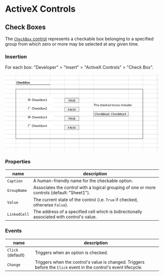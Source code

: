 # ActiveX Controls

## Check Boxes

The [`CheckBox` control](https://msdn.microsoft.com/en-us/VBA/Language-Reference-VBA/articles/checkbox-control) represents a checkable box belonging to a specified group from which zero or more may be selected at any given time.

### Insertion

For each box: "Developer" > "Insert" > "ActiveX Controls" > "Check Box".

![a screenshot depicting two of four checked boxes](check-box.png)

### Properties

name | description
--- | ---
`Caption` | A human-friendly name for the checkable option.
`GroupName` | Associates the control with a logical grouping of one or more controls (default: "Sheet1").
`Value` | The current state of the control (i.e. `True` if checked, otherwise `False`).
`LinkedCell` | The address of a specified cell which is bidirectionally associated with control's value.

### Events

name | description
--- | ---
`Click` (default) | Triggers when an option is checked.
`Change` | Triggers when the control's value is changed. Triggers before the `Click` event in the control's event lifecycle.
